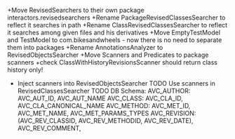 +Move RevisedSearchers to their own package interactors.revisedsearchers
+Rename PackageRevisedClassesSearcher to reflect it searches in path
+Rename ClassRevisedClassesSearcher to reflect it searches among given files and his derivatives
+Move EmptyTestModel and TestModel to com.bikesandwheels - now there is no need to separate them into packages
+Rename AnnotationsAnalyzer to RevisedObjectsSearcher
+Move Scanners and Predicates to package scanners
+check ClassWithHistoryRevisionsScanner should return class history only!
+ Inject scanners into RevisedObjectsSearcher
TODO Use scanners in RevisedClassesSearcher
TODO DB Schema:
    AVC_AUTHOR: AVC_AUT_ID, AVC_AUT_NAME
    AVC_CLASS: AVC_CLA_ID, AVC_CLA_CANONICAL_NAME
    AVC_METHOD: AVC_MET_ID, AVC_MET_NAME, AVC_MET_PARAMS_TYPES
    AVC_REVISION: (AVC_REV_CLASSID, AVC_REV_METHODID, AVC_REV_DATE), AVC_REV_COMMENT,
